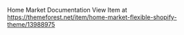 Home Market Documentation
View Item at https://themeforest.net/item/home-market-flexible-shopify-theme/13988975
